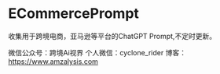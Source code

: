 # ECommercePrompt
收集用于跨境电商，亚马逊等平台的ChatGPT Prompt,不定时更新。

微信公众号：跨境Ai视界
个人微信：cyclone_rider
博客：https://www.amzalysis.com
